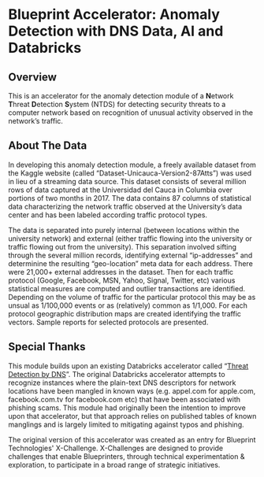 # Blueprint Accelerator: Anomaly Detection with DNS Data, AI and Databricks

## Overview
This is an accelerator for the anomaly detection module of a **N**etwork **T**hreat **D**etection **S**ystem (NTDS) for detecting security threats to a computer network based on recognition of unusual activity observed in the network’s traffic.


## About The Data
In developing this anomaly detection module, a freely available dataset from the Kaggle website (called “Dataset-Unicauca-Version2-87Atts”) was used in lieu of a streaming data source. This dataset consists of several million rows of data captured at the Universidad del Cauca in Columbia over portions of two months in 2017. The data contains 87 columns of statistical data characterizing the network traffic observed at the University’s data center and has been labeled according traffic protocol types.

The data is separated into purely internal (between locations within the university network) and external (either traffic flowing into the university or traffic flowing out from the university). This separation involved sifting through the several million records, identifying external “ip-addresses” and determinine the resulting “geo-location” meta data for each address. There were 21,000+ external addresses in the dataset. Then for each traffic protocol (Google, Facebook, MSN, Yahoo, Signal, Twitter, etc) various statistical measures are computed and outlier transactions are identified. Depending on the volume of traffic for the particular protocol this may be as unsual as 1/100,000 events or as (relatively) common as 1/1,000. For each protocol geographic distribution maps are created identifying the traffic vectors. Sample reports for selected protocols are presented.

## Special Thanks
This module builds upon an existing Databricks accelerator called “[Threat Detection by DNS](https://databricks.com/solutions/accelerators/threat-detection)”. The original Databricks accelerator attempts to recognize instances where the plain-text DNS descriptors for network locations have been mangled in known ways (e.g. appel.com for apple.com, facebook.com.tv for facebook.com etc) that have been associated with phishing scams. This module had originally been the intention to improve upon that accelerator, but that approach relies on published tables of known manglings and is largely limited to mitigating against typos and phishing.

The original version of this accelerator was created as an entry for Blueprint Technologies' X-Challenge. X-Challenges are designed to provide challenges that enable Blueprinters, through technical experimentation & exploration, to participate in a broad range of strategic initiatives.
